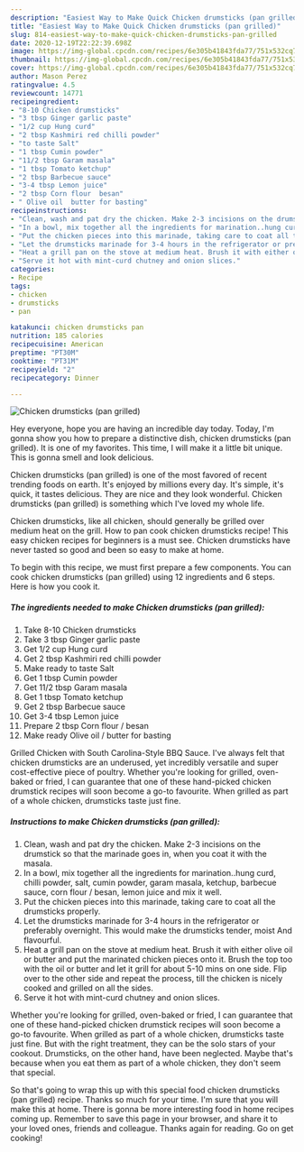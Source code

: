 ```yaml
---
description: "Easiest Way to Make Quick Chicken drumsticks (pan grilled)"
title: "Easiest Way to Make Quick Chicken drumsticks (pan grilled)"
slug: 814-easiest-way-to-make-quick-chicken-drumsticks-pan-grilled
date: 2020-12-19T22:22:39.698Z
image: https://img-global.cpcdn.com/recipes/6e305b41843fda77/751x532cq70/chicken-drumsticks-pan-grilled-recipe-main-photo.jpg
thumbnail: https://img-global.cpcdn.com/recipes/6e305b41843fda77/751x532cq70/chicken-drumsticks-pan-grilled-recipe-main-photo.jpg
cover: https://img-global.cpcdn.com/recipes/6e305b41843fda77/751x532cq70/chicken-drumsticks-pan-grilled-recipe-main-photo.jpg
author: Mason Perez
ratingvalue: 4.5
reviewcount: 14771
recipeingredient:
- "8-10 Chicken drumsticks"
- "3 tbsp Ginger garlic paste"
- "1/2 cup Hung curd"
- "2 tbsp Kashmiri red chilli powder"
- "to taste Salt"
- "1 tbsp Cumin powder"
- "11/2 tbsp Garam masala"
- "1 tbsp Tomato ketchup"
- "2 tbsp Barbecue sauce"
- "3-4 tbsp Lemon juice"
- "2 tbsp Corn flour  besan"
- " Olive oil  butter for basting"
recipeinstructions:
- "Clean, wash and pat dry the chicken. Make 2-3 incisions on the drumstick so that the marinade goes in, when you coat it with the masala."
- "In a bowl, mix together all the ingredients for marination..hung curd, chilli powder, salt, cumin powder, garam masala, ketchup, barbecue sauce, corn flour / besan, lemon juice and mix it well."
- "Put the chicken pieces into this marinade, taking care to coat all the drumsticks properly."
- "Let the drumsticks marinade for 3-4 hours in the refrigerator or preferably overnight. This would make the drumsticks tender, moist And flavourful."
- "Heat a grill pan on the stove at medium heat. Brush it with either olive oil or butter and put the marinated chicken pieces onto it. Brush the top too with the oil or butter and let it grill for about 5-10 mins on one side. Flip over to the other side and repeat the process, till the chicken is nicely cooked and grilled on all the sides."
- "Serve it hot with mint-curd chutney and onion slices."
categories:
- Recipe
tags:
- chicken
- drumsticks
- pan

katakunci: chicken drumsticks pan 
nutrition: 185 calories
recipecuisine: American
preptime: "PT30M"
cooktime: "PT31M"
recipeyield: "2"
recipecategory: Dinner

---
```



![Chicken drumsticks (pan grilled)](https://img-global.cpcdn.com/recipes/6e305b41843fda77/751x532cq70/chicken-drumsticks-pan-grilled-recipe-main-photo.jpg)

Hey everyone, hope you are having an incredible day today. Today, I'm gonna show you how to prepare a distinctive dish, chicken drumsticks (pan grilled). It is one of my favorites. This time, I will make it a little bit unique. This is gonna smell and look delicious.

Chicken drumsticks (pan grilled) is one of the most favored of recent trending foods on earth. It's enjoyed by millions every day. It's simple, it's quick, it tastes delicious. They are nice and they look wonderful. Chicken drumsticks (pan grilled) is something which I've loved my whole life.

Chicken drumsticks, like all chicken, should generally be grilled over medium heat on the grill. How to pan cook chicken drumsticks recipe! This easy chicken recipes for beginners is a must see. Chicken drumsticks have never tasted so good and been so easy to make at home.


To begin with this recipe, we must first prepare a few components. You can cook chicken drumsticks (pan grilled) using 12 ingredients and 6 steps. Here is how you cook it.

<!--inarticleads1-->

##### The ingredients needed to make Chicken drumsticks (pan grilled):

1. Take 8-10 Chicken drumsticks
1. Take 3 tbsp Ginger garlic paste
1. Get 1/2 cup Hung curd
1. Get 2 tbsp Kashmiri red chilli powder
1. Make ready to taste Salt
1. Get 1 tbsp Cumin powder
1. Get 11/2 tbsp Garam masala
1. Get 1 tbsp Tomato ketchup
1. Get 2 tbsp Barbecue sauce
1. Get 3-4 tbsp Lemon juice
1. Prepare 2 tbsp Corn flour / besan
1. Make ready  Olive oil / butter for basting


Grilled Chicken with South Carolina-Style BBQ Sauce. I&#39;ve always felt that chicken drumsticks are an underused, yet incredibly versatile and super cost-effective piece of poultry. Whether you&#39;re looking for grilled, oven-baked or fried, I can guarantee that one of these hand-picked chicken drumstick recipes will soon become a go-to favourite. When grilled as part of a whole chicken, drumsticks taste just fine. 

<!--inarticleads2-->

##### Instructions to make Chicken drumsticks (pan grilled):

1. Clean, wash and pat dry the chicken. Make 2-3 incisions on the drumstick so that the marinade goes in, when you coat it with the masala.
1. In a bowl, mix together all the ingredients for marination..hung curd, chilli powder, salt, cumin powder, garam masala, ketchup, barbecue sauce, corn flour / besan, lemon juice and mix it well.
1. Put the chicken pieces into this marinade, taking care to coat all the drumsticks properly.
1. Let the drumsticks marinade for 3-4 hours in the refrigerator or preferably overnight. This would make the drumsticks tender, moist And flavourful.
1. Heat a grill pan on the stove at medium heat. Brush it with either olive oil or butter and put the marinated chicken pieces onto it. Brush the top too with the oil or butter and let it grill for about 5-10 mins on one side. Flip over to the other side and repeat the process, till the chicken is nicely cooked and grilled on all the sides.
1. Serve it hot with mint-curd chutney and onion slices.


Whether you&#39;re looking for grilled, oven-baked or fried, I can guarantee that one of these hand-picked chicken drumstick recipes will soon become a go-to favourite. When grilled as part of a whole chicken, drumsticks taste just fine. But with the right treatment, they can be the solo stars of your cookout. Drumsticks, on the other hand, have been neglected. Maybe that&#39;s because when you eat them as part of a whole chicken, they don&#39;t seem that special. 

So that's going to wrap this up with this special food chicken drumsticks (pan grilled) recipe. Thanks so much for your time. I'm sure that you will make this at home. There is gonna be more interesting food in home recipes coming up. Remember to save this page in your browser, and share it to your loved ones, friends and colleague. Thanks again for reading. Go on get cooking!
